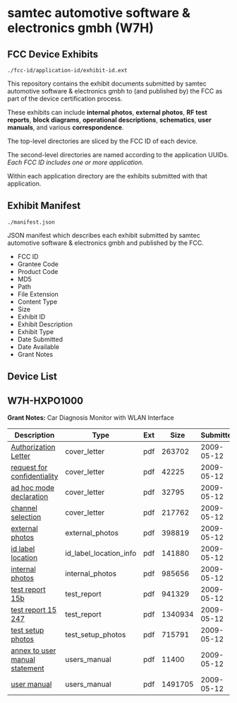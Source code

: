 # samtec automotive software & electronics gmbh (W7H)
## FCC Device Exhibits

```
./fcc-id/application-id/exhibit-id.ext
```

This repository contains the exhibit documents submitted by samtec automotive software & electronics gmbh to (and published by) the FCC as part of the device certification process.

These exhibits can include **internal photos**, **external photos**, **RF test reports**, **block diagrams**, **operational descriptions**, **schematics**, **user manuals**, and various **correspondence**.

The top-level directories are sliced by the FCC ID of each device.

The second-level directories are named according to the application UUIDs. *Each FCC ID includes one or more application.*

Within each application directory are the exhibits submitted with that application. 

## Exhibit Manifest

```
./manifest.json
```

JSON manifest which describes each exhibit submitted by samtec automotive software & electronics gmbh and published by the FCC.

- FCC ID
- Grantee Code
- Product Code
- MD5
- Path
- File Extension
- Content Type
- Size
- Exhibit ID
- Exhibit Description
- Exhibit Type
- Date Submitted
- Date Available
- Grant Notes

## Device List
## W7H-HXPO1000
**Grant Notes:** Car Diagnosis Monitor with WLAN Interface

| Description | Type | Ext | Size | Submitted | Available |
| ----------- | ---- | --- | ---- | --------- | --------- |
| [Authorization Letter](W7H-HXPO1000/9a40c6c620f6b710878ded1c538f186b/1108858.pdf) | cover_letter | pdf | 263702 | 2009-05-12 | 2009-05-12 |
| [request for confidentiality](W7H-HXPO1000/9a40c6c620f6b710878ded1c538f186b/1108859.pdf) | cover_letter | pdf | 42225 | 2009-05-12 | 2009-05-12 |
| [ad hoc mode declaration](W7H-HXPO1000/9a40c6c620f6b710878ded1c538f186b/1108860.pdf) | cover_letter | pdf | 32795 | 2009-05-12 | 2009-05-12 |
| [channel selection](W7H-HXPO1000/9a40c6c620f6b710878ded1c538f186b/1108862.pdf) | cover_letter | pdf | 217762 | 2009-05-12 | 2009-05-12 |
| [external photos](W7H-HXPO1000/9a40c6c620f6b710878ded1c538f186b/1108863.pdf) | external_photos | pdf | 398819 | 2009-05-12 | 2009-05-12 |
| [id label location](W7H-HXPO1000/9a40c6c620f6b710878ded1c538f186b/1108864.pdf) | id_label_location_info | pdf | 141880 | 2009-05-12 | 2009-05-12 |
| [internal photos](W7H-HXPO1000/9a40c6c620f6b710878ded1c538f186b/1108865.pdf) | internal_photos | pdf | 985656 | 2009-05-12 | 2009-05-12 |
| [test report 15b](W7H-HXPO1000/9a40c6c620f6b710878ded1c538f186b/1108871.pdf) | test_report | pdf | 941329 | 2009-05-12 | 2009-05-12 |
| [test report 15 247](W7H-HXPO1000/9a40c6c620f6b710878ded1c538f186b/1108872.pdf) | test_report | pdf | 1340934 | 2009-05-12 | 2009-05-12 |
| [test setup photos](W7H-HXPO1000/9a40c6c620f6b710878ded1c538f186b/1108873.pdf) | test_setup_photos | pdf | 715791 | 2009-05-12 | 2009-05-12 |
| [annex to user manual statement](W7H-HXPO1000/9a40c6c620f6b710878ded1c538f186b/1108874.pdf) | users_manual | pdf | 11400 | 2009-05-12 | 2009-05-12 |
| [user manual](W7H-HXPO1000/9a40c6c620f6b710878ded1c538f186b/1108875.pdf) | users_manual | pdf | 1491705 | 2009-05-12 | 2009-05-12 |
